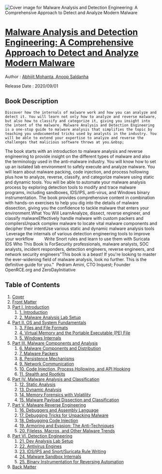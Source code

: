 ![Cover image for Malware Analysis and Detection Engineering: A Comprehensive Approach to Detect and Analyze Modern Malware](https://imgdetail.ebookreading.net/cover/cover/20201212/EB9781484261934.jpg)

[Malware Analysis and Detection Engineering: A Comprehensive Approach to Detect and Analyze Modern Malware](https://ebookreading.net/view/book/Malware+Analysis+and+Detection+Engineering%3A+A+Comprehensive+Approach+to+Detect+and+Analyze+Modern+Malware-EB9781484261934_1.html "Malware Analysis and Detection Engineering: A Comprehensive Approach to Detect and Analyze Modern Malware")
====================================================================================================================

Author : [Abhijit Mohanta](https://ebookreading.net/search/author/Abhijit+Mohanta),[ 
            Anoop Saldanha](https://ebookreading.net/search/author/+%0D%0A++++++++++++Anoop+Saldanha)

Release Date : 2020/09/01

Book Description
-----------------


    
    Discover how the internals of malware work and how you can analyze and detect it. You will learn not only how to analyze and reverse malware, but also how to classify and categorize it, giving you insight into the intent of the malware. Malware Analysis and Detection Engineering is a one-stop guide to malware analysis that simplifies the topic by teaching you undocumented tricks used by analysts in the industry. You will be able to extend your expertise to analyze and reverse the challenges that malicious software throws at you.&nbsp;
The book starts with an introduction to malware analysis and reverse engineering to provide insight on the different types of malware and also the terminology used in the anti-malware industry. You will know how to set up an isolated lab environment to safely execute and analyze malware. You will learn about malware packing, code injection, and process hollowing plus how to analyze, reverse, classify, and categorize malware using static and dynamic tools. You will be able to automate your malware analysis process by exploring detection tools to modify and trace malware programs, including sandboxes, IDS/IPS, anti-virus, and Windows binary instrumentation.
The book provides comprehensive content in combination with hands-on exercises to help you dig into the details of malware dissection, giving you the confidence to tackle malware that enters your environment.What You Will LearnAnalyze,      dissect, reverse engineer, and classify malwareEffectively      handle malware with custom packers and compilersUnpack      complex malware to locate vital malware components and decipher their      intentUse      various static and dynamic malware analysis tools&nbsp; &nbsp;Leverage the internals of various detection engineering tools to improve your workflow&nbsp; &nbsp; &nbsp; &nbsp; &nbsp;Write Snort rules and learn to use them with Suricata IDS&nbsp;Who This Book Is ForSecurity professionals, malware analysts, SOC analysts, incident responders, detection engineers, reverse engineers, and network security engineers"This book is a beast! If you're looking to master the ever-widening field of malware analysis, look no further. This is the definitive guide for you."&nbsp; Pedram Amini, CTO Inquest; Founder OpenRCE.org and ZeroDayInitiative
  

Table of Contents
-----------------

1. [Cover](https://ebookreading.net/view/book/Malware+Analysis+and+Detection+Engineering%3A+A+Comprehensive+Approach+to+Detect+and+Analyze+Modern+Malware-EB9781484261934_1.html)
1. [Front Matter](https://ebookreading.net/view/book/Malware+Analysis+and+Detection+Engineering%3A+A+Comprehensive+Approach+to+Detect+and+Analyze+Modern+Malware-EB9781484261934_2.html)
1. [Part I. Introduction](https://ebookreading.net/view/book/Malware+Analysis+and+Detection+Engineering%3A+A+Comprehensive+Approach+to+Detect+and+Analyze+Modern+Malware-EB9781484261934_3.html)
    1. [1.&nbsp;Introduction](https://ebookreading.net/view/book/Malware+Analysis+and+Detection+Engineering%3A+A+Comprehensive+Approach+to+Detect+and+Analyze+Modern+Malware-EB9781484261934_4.html)
    1. [2.&nbsp;Malware Analysis Lab Setup](https://ebookreading.net/view/book/Malware+Analysis+and+Detection+Engineering%3A+A+Comprehensive+Approach+to+Detect+and+Analyze+Modern+Malware-EB9781484261934_5.html)
1. [Part II. OS and System Fundamentals](https://ebookreading.net/view/book/Malware+Analysis+and+Detection+Engineering%3A+A+Comprehensive+Approach+to+Detect+and+Analyze+Modern+Malware-EB9781484261934_6.html)
    1. [3.&nbsp;Files and File Formats](https://ebookreading.net/view/book/Malware+Analysis+and+Detection+Engineering%3A+A+Comprehensive+Approach+to+Detect+and+Analyze+Modern+Malware-EB9781484261934_7.html)
    1. [4.&nbsp;Virtual Memory and the Portable Executable (PE) File](https://ebookreading.net/view/book/Malware+Analysis+and+Detection+Engineering%3A+A+Comprehensive+Approach+to+Detect+and+Analyze+Modern+Malware-EB9781484261934_8.html)
    1. [5.&nbsp;Windows Internals](https://ebookreading.net/view/book/Malware+Analysis+and+Detection+Engineering%3A+A+Comprehensive+Approach+to+Detect+and+Analyze+Modern+Malware-EB9781484261934_9.html)
1. [Part III. Malware Components and Analysis](https://ebookreading.net/view/book/Malware+Analysis+and+Detection+Engineering%3A+A+Comprehensive+Approach+to+Detect+and+Analyze+Modern+Malware-EB9781484261934_10.html)
    1. [6.&nbsp;Malware Components and Distribution](https://ebookreading.net/view/book/Malware+Analysis+and+Detection+Engineering%3A+A+Comprehensive+Approach+to+Detect+and+Analyze+Modern+Malware-EB9781484261934_11.html)
    1. [7.&nbsp;Malware Packers](https://ebookreading.net/view/book/Malware+Analysis+and+Detection+Engineering%3A+A+Comprehensive+Approach+to+Detect+and+Analyze+Modern+Malware-EB9781484261934_12.html)
    1. [8.&nbsp;Persistence Mechanisms](https://ebookreading.net/view/book/Malware+Analysis+and+Detection+Engineering%3A+A+Comprehensive+Approach+to+Detect+and+Analyze+Modern+Malware-EB9781484261934_13.html)
    1. [9.&nbsp;Network Communication](https://ebookreading.net/view/book/Malware+Analysis+and+Detection+Engineering%3A+A+Comprehensive+Approach+to+Detect+and+Analyze+Modern+Malware-EB9781484261934_14.html)
    1. [10.&nbsp;Code Injection, Process Hollowing, and API Hooking](https://ebookreading.net/view/book/Malware+Analysis+and+Detection+Engineering%3A+A+Comprehensive+Approach+to+Detect+and+Analyze+Modern+Malware-EB9781484261934_15.html)
    1. [11.&nbsp;Stealth and Rootkits](https://ebookreading.net/view/book/Malware+Analysis+and+Detection+Engineering%3A+A+Comprehensive+Approach+to+Detect+and+Analyze+Modern+Malware-EB9781484261934_16.html)
1. [Part IV. Malware Analysis and Classification](https://ebookreading.net/view/book/Malware+Analysis+and+Detection+Engineering%3A+A+Comprehensive+Approach+to+Detect+and+Analyze+Modern+Malware-EB9781484261934_17.html)
    1. [12.&nbsp;Static Analysis](https://ebookreading.net/view/book/Malware+Analysis+and+Detection+Engineering%3A+A+Comprehensive+Approach+to+Detect+and+Analyze+Modern+Malware-EB9781484261934_18.html)
    1. [13.&nbsp;Dynamic Analysis](https://ebookreading.net/view/book/Malware+Analysis+and+Detection+Engineering%3A+A+Comprehensive+Approach+to+Detect+and+Analyze+Modern+Malware-EB9781484261934_19.html)
    1. [14.&nbsp;Memory Forensics with Volatility](https://ebookreading.net/view/book/Malware+Analysis+and+Detection+Engineering%3A+A+Comprehensive+Approach+to+Detect+and+Analyze+Modern+Malware-EB9781484261934_20.html)
    1. [15.&nbsp;Malware Payload Dissection and Classification](https://ebookreading.net/view/book/Malware+Analysis+and+Detection+Engineering%3A+A+Comprehensive+Approach+to+Detect+and+Analyze+Modern+Malware-EB9781484261934_21.html)
1. [Part V. Malware Reverse Engineering](https://ebookreading.net/view/book/Malware+Analysis+and+Detection+Engineering%3A+A+Comprehensive+Approach+to+Detect+and+Analyze+Modern+Malware-EB9781484261934_22.html)
    1. [16.&nbsp;Debuggers and Assembly Language](https://ebookreading.net/view/book/Malware+Analysis+and+Detection+Engineering%3A+A+Comprehensive+Approach+to+Detect+and+Analyze+Modern+Malware-EB9781484261934_23.html)
    1. [17.&nbsp;Debugging Tricks for Unpacking Malware](https://ebookreading.net/view/book/Malware+Analysis+and+Detection+Engineering%3A+A+Comprehensive+Approach+to+Detect+and+Analyze+Modern+Malware-EB9781484261934_24.html)
    1. [18.&nbsp;Debugging Code Injection](https://ebookreading.net/view/book/Malware+Analysis+and+Detection+Engineering%3A+A+Comprehensive+Approach+to+Detect+and+Analyze+Modern+Malware-EB9781484261934_25.html)
    1. [19.&nbsp;Armoring and Evasion: The Anti-Techniques](https://ebookreading.net/view/book/Malware+Analysis+and+Detection+Engineering%3A+A+Comprehensive+Approach+to+Detect+and+Analyze+Modern+Malware-EB9781484261934_26.html)
    1. [20.&nbsp;Fileless, Macros, and Other Malware Trends](https://ebookreading.net/view/book/Malware+Analysis+and+Detection+Engineering%3A+A+Comprehensive+Approach+to+Detect+and+Analyze+Modern+Malware-EB9781484261934_27.html)
1. [Part VI. Detection Engineering](https://ebookreading.net/view/book/Malware+Analysis+and+Detection+Engineering%3A+A+Comprehensive+Approach+to+Detect+and+Analyze+Modern+Malware-EB9781484261934_28.html)
    1. [21.&nbsp;Dev Analysis Lab Setup](https://ebookreading.net/view/book/Malware+Analysis+and+Detection+Engineering%3A+A+Comprehensive+Approach+to+Detect+and+Analyze+Modern+Malware-EB9781484261934_29.html)
    1. [22.&nbsp;Antivirus Engines](https://ebookreading.net/view/book/Malware+Analysis+and+Detection+Engineering%3A+A+Comprehensive+Approach+to+Detect+and+Analyze+Modern+Malware-EB9781484261934_30.html)
    1. [23.&nbsp;IDS/IPS and Snort/Suricata Rule Writing](https://ebookreading.net/view/book/Malware+Analysis+and+Detection+Engineering%3A+A+Comprehensive+Approach+to+Detect+and+Analyze+Modern+Malware-EB9781484261934_31.html)
    1. [24.&nbsp;Malware Sandbox Internals](https://ebookreading.net/view/book/Malware+Analysis+and+Detection+Engineering%3A+A+Comprehensive+Approach+to+Detect+and+Analyze+Modern+Malware-EB9781484261934_32.html)
    1. [25.&nbsp;Binary Instrumentation for Reversing Automation](https://ebookreading.net/view/book/Malware+Analysis+and+Detection+Engineering%3A+A+Comprehensive+Approach+to+Detect+and+Analyze+Modern+Malware-EB9781484261934_33.html)
1. [Back Matter](https://ebookreading.net/view/book/Malware+Analysis+and+Detection+Engineering%3A+A+Comprehensive+Approach+to+Detect+and+Analyze+Modern+Malware-EB9781484261934_34.html)
